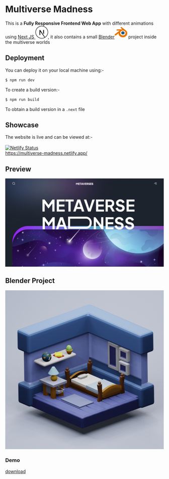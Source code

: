 # Multiverse Madness

This is a <b>Fully Responsive Frontend Web App</b> with different animations using <a href="https://nextjs.org/">Next JS <img src="https://github.com/devicons/devicon/blob/master/icons/nextjs/nextjs-line.svg" alt="rjs" width="40px" height="40px" /></a>, it also contains a small <a href="https://www.blender.org/">Blender<img src="https://github.com/devicons/devicon/blob/master/icons/blender/blender-original.svg" alt="bln" width="40px" height="40px" /></a> project inside the multiverse worlds

## Deployment

You can deploy it on your local machine using:-

```bash
$ npm run dev
```

To create a build version:-

```bash
$ npm run build
```

To obtain a build version in a `.next` file

## Showcase

The website is live and can be viewed at:-
<br /><br />
[![Netlify Status](https://api.netlify.com/api/v1/badges/9246701e-1365-4959-9df6-7eec33b832da/deploy-status)](https://app.netlify.com/sites/multiverse-madness/deploys)
<br />
https://multiverse-madness.netlify.app/

## Preview

<a href="https://multiverse-madness.netlify.app/" target="_blank"><img src="./img_readme/main.jpg" alt="preview page" /></a>

## Blender Project

<a href="./img_readme/untitled.blend" download>
<img src="./img_readme/blender_evee.png" alt="room" /></a>

### Demo
<a href="./img_readme/untitled.blend" download>download</a>
